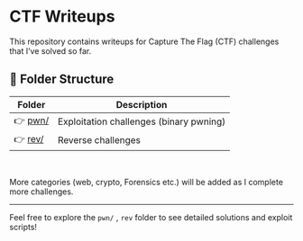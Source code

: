 ﻿# CTF Writeups

This repository contains writeups for Capture The Flag (CTF) challenges that I’ve solved so far.

## 📂 Folder Structure

| Folder           | Description                             |
| ---------------- | --------------------------------------- |
| 👉 [pwn/](./pwn/) | Exploitation challenges (binary pwning) |
| 👉 [rev/](./rev/) | Reverse challenges                      |


<br>

More categories (web, crypto, Forensics etc.) will be added as I complete more challenges.

---

Feel free to explore the `pwn/` , `rev` folder to see detailed solutions and exploit scripts!
